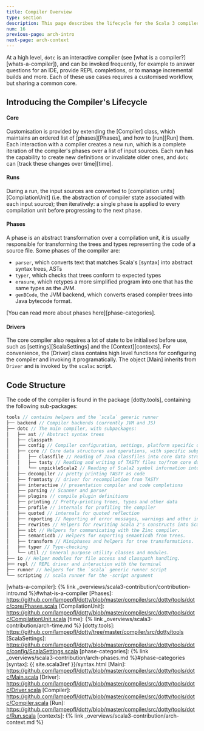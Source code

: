 ```yaml
---
title: Compiler Overview
type: section
description: This page describes the lifecycle for the Scala 3 compiler.
num: 16
previous-page: arch-intro
next-page: arch-context
---
```


At a high level, `dotc` is an interactive compiler (see [what is a compiler?][whats-a-compiler]),
and can be invoked frequently, for example to answer questions for an IDE, provide REPL completions,
or to manage incremental builds and more. Each of these use cases requires a customised
workflow, but sharing a common core.

## Introducing the Compiler's Lifecycle

#### Core
Customisation is provided by extending the [Compiler] class, which maintains an ordered
list of [phases][Phases], and how to [run][Run] them. Each interaction with a compiler
creates a new run, which is a complete iteration of the compiler's phases over a list
of input sources. Each run has the capability to create new definitions or
invalidate older ones, and `dotc` can [track these changes over time][time].

#### Runs
During a run, the input sources are converted to [compilation units][CompilationUnit] (i.e. the abstraction of
compiler state associated with each input source); then iteratively: a single phase is applied to
every compilation unit before progressing to the next phase.

#### Phases
A phase is an abstract transformation over a compilation unit, it is usually responsible
for transforming the trees and types representing the code of a source file. Some phases of
the compiler are:
- `parser`, which converts text that matches Scala's
  [syntax] into abstract syntax trees, ASTs
- `typer`, which checks that trees conform to expected types
- `erasure`, which retypes a more simplified program into one that has the same types as the JVM.
- `genBCode`, the JVM backend, which converts erased compiler trees into Java bytecode format.

[You can read more about phases here][phase-categories].

#### Drivers

The core compiler also requires a lot of state to be initialised before use, such as [settings][ScalaSettings]
and the [Context][contexts]. For convenience, the [Driver] class contains high level functions for
configuring the compiler and invoking it programatically. The object [Main] inherits from `Driver`
and is invoked by the `scalac` script.

## Code Structure

The code of the compiler is found in the package [dotty.tools],
containing the following sub-packages:
```scala
tools // contains helpers and the `scala` generic runner
├── backend // Compiler backends (currently JVM and JS)
├── dotc // The main compiler, with subpackages:
│   ├── ast // Abstract syntax trees
│   ├── classpath
│   ├── config // Compiler configuration, settings, platform specific definitions.
│   ├── core // Core data structures and operations, with specific subpackages for:
│   │   ├── classfile // Reading of Java classfiles into core data structures
│   │   ├── tasty // Reading and writing of TASTY files to/from core data structures
│   │   └── unpickleScala2 // Reading of Scala2 symbol information into core data structures
│   ├── decompiler // pretty printing TASTY as code
│   ├── fromtasty // driver for recompilation from TASTY
│   ├── interactive // presentation compiler and code completions
│   ├── parsing // Scanner and parser
│   ├── plugins // compile plugin definitions
│   ├── printing // Pretty-printing trees, types and other data
│   ├── profile // internals for profiling the compiler
│   ├── quoted // internals for quoted reflection
│   ├── reporting // Reporting of error messages, warnings and other info.
│   ├── rewrites // Helpers for rewriting Scala 2's constructs into Scala 3's.
│   ├── sbt // Helpers for communicating with the Zinc compiler.
│   ├── semanticdb // Helpers for exporting semanticdb from trees.
│   ├── transform // Miniphases and helpers for tree transformations.
│   ├── typer // Type-checking
│   └── util // General purpose utility classes and modules.
├── io // Helper modules for file access and classpath handling.
├── repl // REPL driver and interaction with the terminal
├── runner // helpers for the `scala` generic runner script
└── scripting // scala runner for the -script argument
```

[whats-a-compiler]: {% link _overviews/scala3-contribution/contribution-intro.md %}#what-is-a-compiler
[Phases]: https://github.com/lampepfl/dotty/blob/master/compiler/src/dotty/tools/dotc/core/Phases.scala
[CompilationUnit]: https://github.com/lampepfl/dotty/blob/master/compiler/src/dotty/tools/dotc/CompilationUnit.scala
[time]: {% link _overviews/scala3-contribution/arch-time.md %}
[dotty.tools]: https://github.com/lampepfl/dotty/tree/master/compiler/src/dotty/tools
[ScalaSettings]: https://github.com/lampepfl/dotty/blob/master/compiler/src/dotty/tools/dotc/config/ScalaSettings.scala
[phase-categories]: {% link _overviews/scala3-contribution/arch-phases.md %}#phase-categories
[syntax]: {{ site.scala3ref }}/syntax.html
[Main]: https://github.com/lampepfl/dotty/blob/master/compiler/src/dotty/tools/dotc/Main.scala
[Driver]: https://github.com/lampepfl/dotty/blob/master/compiler/src/dotty/tools/dotc/Driver.scala
[Compiler]: https://github.com/lampepfl/dotty/blob/master/compiler/src/dotty/tools/dotc/Compiler.scala
[Run]: https://github.com/lampepfl/dotty/blob/master/compiler/src/dotty/tools/dotc/Run.scala
[contexts]: {% link _overviews/scala3-contribution/arch-context.md %}
